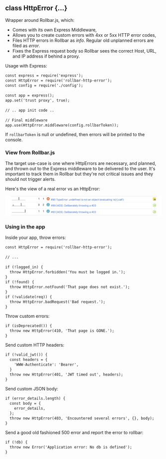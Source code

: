 ## class HttpError {...}

Wrapper around Rollbar.js, which:

* Comes with its own Express Middleware,
* Allows you to create custom errors with 4xx or 5xx HTTP error codes,
* Files HTTP errors in Rollbar as _info_. Regular old unplanned errors are filed as _error_.
* Fixes the Express request body so Rollbar sees the correct Host, URL, and IP address if behind a proxy.

Usage with Express:

    const express = require('express');
    const HttpError = require('rollbar-http-error');
    const config = require('./config');

    const app = express();
    app.set('trust proxy', true);

    // .. app init code ..

    // Final middleware
    app.use(HttpError.middleware(config.rollbarToken));

If `rollbarToken` is null or undefined, then errors will be printed to the console.

### View from Rollbar.js

The target use-case is one where HttpErrors are necessary, and planned, and thrown out to the Express middleware to be delivered to the user. It's important to track them in Rollbar but they're not critical issues and they should not trigger alerts.

Here's the view of a real error vs an HttpError:

![Rollbar view](rollbar.png)

### Using in the app

Inside your app, throw errors:

    const HttpError = require('rollbar-http-error');

    // ...

    if (!logged_in) {
      throw HttpError.forbidden('You must be logged in.');
    }
    if (!found) {
      throw HttpError.notFound('That page does not exist.');
    }
    if (!validate(req)) {
      throw HttpError.badRequest('Bad request.');
    }

Throw custom errors:

    if (isDeprecated()) {
      throw new HttpError(410, 'That page is GONE.');
    }

Send custom HTTP headers:

    if (!valid_jwt()) {
      const headers = {
        'WWW-Authenticate': 'Bearer',
      }
      throw new HttpError(401, 'JWT timed out', headers);
    }

Send custom JSON body:

    if (error_details.length) {
      const body = {
        error_details,
      };
      throw new HttpError(403, 'Encountered several errors', {}, body);
    }

Send a good old fashioned 500 error and report the error to rollbar:

    if (!db) {
      throw new Error('Application error: No db is defined');
    }

